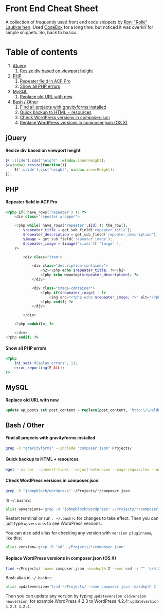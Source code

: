 # Front End Cheat Sheet

A collection of frequently used front end code snippets by [Roni "Rolle" Laukkarinen](http://www.twitter.com/rolle). Used [CodeBox](http://www.shpakovski.com/codebox/) for a long time, but noticed it was overkill for simple snippets. So, back to basics.

# Table of contents

1. [jQuery](#jquery)
   1. [Resize div based on viewport height](#resize-div-based-on-viewport-height)
2. [PHP](#php)
   1. [Repeater field in ACF Pro](#repeater-field-in-acf-pro)
   2. [Show all PHP errors](#show-all-php-errors)
3. [MySQL](#mysql)
   1. [Replace old URL with new](#replace-old-url-with-new)
4. [Bash / Other](#bash-other)
   1. [Find all projects with gravityforms installed](#find-all-projects-with-gravityforms-installed)
   2. [Quick backup to HTML + resources](#quick-backup-to-html--resources)
   3. [Check WordPress versions in composer.json](#check-wordpress-versions-in-composerjson)
   4. [Replace WordPress versions in composer.json (OS X)](#replace-wordpress-versions-in-composerjson-os-x)

## jQuery

#### Resize div based on viewport height

``` javascript
$('.slide').css('height', window.innerHeight);
$(window).resize(function(){
    $('.slide').css('height', window.innerHeight);
});
```

## PHP

#### Repeater field in ACF Pro

``` php
<?php if( have_rows('repeater') ): ?>
    <div class="repeater wrapper">

    <?php while( have_rows('repeater',$id) ): the_row(); 
        $repeater_title = get_sub_field('repeater_title');
        $repeater_description = get_sub_field('repeater_description');
        $image = get_sub_field('repeater_image');
        $repeater_image = $image['sizes'][ 'large' ];
    ?>

        <div class="item">

            <div class="description-container">
                <h2><?php echo $repeater_title; ?></h2>
                <?php echo wpautop($repeater_description); ?>
            </div>

            <div class="image-container">
                <?php if($repeater_image) : ?>
                    <img src="<?php echo $repeater_image; ?>" alt="<?php echo $repeater_title; ?>" />
                <?php endif; ?>
            </div>

        </div>

    <?php endwhile; ?> 

    </div>
<?php endif; ?>
```

#### Show all PHP errors

``` php
<?php 
    ini_set('display_errors', 1); 
    error_reporting(E_ALL);
?>
```

## MySQL

#### Replace old URL with new

``` sql
update wp_posts set post_content = replace(post_content, 'http:\/\/oldurl.info', 'http:\/\/newurl.com');
```

## Bash / Other

#### Find all projects with gravityforms installed

``` bash
grep -R "gravityforms" --include "composer.json" Projects/
```

#### Quick backup to HTML + resources

``` bash
wget --mirror --convert-links --adjust-extension --page-requisites --no-parent  http://www.example.com/
```

#### Check WordPress versions in composer.json

``` bash
grep -R "johnpbloch/wordpress" ~/Projects/*/composer.json
```

In `~/.bashrc`:

``` bash
alias wpversions='grep -R "johnpbloch/wordpress" ~/Projects/*/composer.json'
```

Restart terminal or run `. ~/.bashrc` for changes to take effect. Then you can just type `wpversions` to see WordPress versions.

You can also add alias for checking any version with `version pluginname`, like this:

``` bash
alias version='grep -R "$0" ~/Projects/*/composer.json'
```

#### Replace WordPress versions in composer.json (OS X)

``` bash
find ~/Projects/ -name composer.json -maxdepth 2 -exec sed -i "" 's/4.2.3/4.2.4/g' {} +
```

Bash alias in `~/.bashrc`:

``` bash
alias updateversion='find ~/Projects/ -name composer.json -maxdepth 2 -exec sed -i "" 's/$1/$2/g' {} +'
```

Then you can update any version by typing `updateversion oldversion newversion`, for example WordPress 4.2.3 to WordPress 4.2.4: `updateversion 4.2.3 4.2.4`.